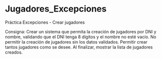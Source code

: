 # Jugadores_Excepciones
Práctica Excepciones - Crear jugadores

Consigna: 
Crear un sistema que permita la creación de jugadores por DNI y nombre, validando que el DNI tenga 8 dígitos y el nombre no esté vacío.
No permitir la creación de jugadores sin los datos validados. Permitir crear tantos jugadores como se desee. Al finalizar, mostrar la lista de jugadores creados.
